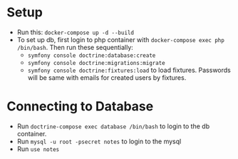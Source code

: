 # Setup
 * Run this: `docker-compose up -d --build`
 * To set up db, first login to php container with `docker-compose exec php /bin/bash`. Then run these sequentially:
   * `symfony console doctrine:database:create`
   * `symfony console doctrine:migrations:migrate`
   * `symfony console doctrine:fixtures:load` to load fixtures. Passwords will be same with emails for created users by fixtures. 

# Connecting to Database
 * Run `doctrine-compose exec database /bin/bash` to login to the db container.
 * Run `mysql -u root -psecret notes` to login to the mysql
 * Run `use notes`